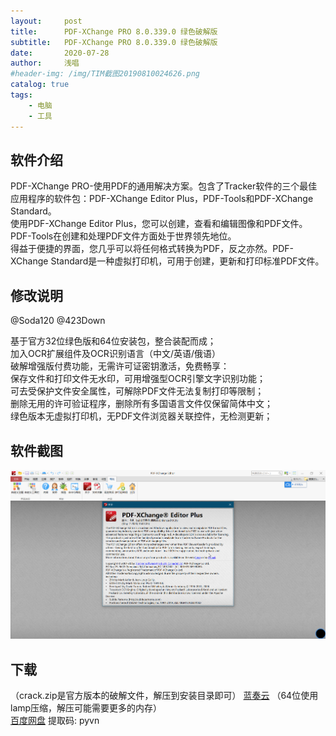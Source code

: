 ```yaml
---
layout:     post
title:      PDF-XChange PRO 8.0.339.0 绿色破解版
subtitle:   PDF-XChange PRO 8.0.339.0 绿色破解版
date:       2020-07-28
author:     浅唱
#header-img: /img/TIM截图20190810024626.png
catalog: true
tags:
    - 电脑
    - 工具
---
```



## 软件介绍
PDF-XChange PRO-使用PDF的通用解决方案。包含了Tracker软件的三个最佳应用程序的软件包：PDF-XChange Editor Plus，PDF-Tools和PDF-XChange Standard。    
使用PDF-XChange Editor Plus，您可以创建，查看和编辑图像和PDF文件。    
PDF-Tools在创建和处理PDF文件方面处于世界领先地位。    
得益于便捷的界面，您几乎可以将任何格式转换为PDF，反之亦然。PDF-XChange Standard是一种虚拟打印机，可用于创建，更新和打印标准PDF文件。    

## 修改说明
@Soda120 @423Down  

基于官方32位绿色版和64位安装包，整合装配而成；    
加入OCR扩展组件及OCR识别语言（中文/英语/俄语）    
破解增强版付费功能，无需许可证密钥激活，免费畅享：    
保存文件和打印文件无水印，可用增强型OCR引擎文字识别功能；    
可去受保护文件安全属性，可解除PDF文件无法复制打印等限制；  
删除无用的许可验证程序，删除所有多国语言文件仅保留简体中文；  
绿色版本无虚拟打印机，无PDF文件浏览器关联控件，无检测更新；  		
 


## 软件截图
![QQ拼音截图20200728003128.png](/img/QQ拼音截图20200728003128.png)    

## 下载
（crack.zip是官方版本的破解文件，解压到安装目录即可） 
[蓝奏云](https://wwa.lanzous.com/b00ns9woh) （64位使用lamp压缩，解压可能需要更多的内存）     
[百度网盘](https://pan.baidu.com/s/1NsSTnn3BHGCLOromj_PyWw) 提取码: pyvn        
  
      
